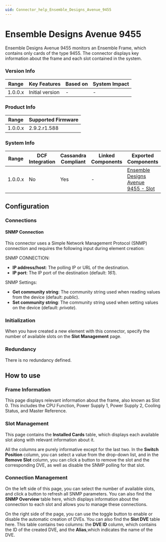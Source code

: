 ```yaml
---
uid: Connector_help_Ensemble_Designs_Avenue_9455
---
```


# Ensemble Designs Avenue 9455

Ensemble Designs Avenue 9455 monitors an Ensemble Frame, which contains only cards of the type 9455. The connector displays key information about the frame and each slot contained in the system.

### Version Info

| **Range** | **Key Features** | **Based on** | **System Impact** |
|-----------|------------------|--------------|-------------------|
| 1.0.0.x   | Initial version  | \-           | \-                |

### Product Info

| **Range** | **Supported Firmware** |
|-----------|------------------------|
| 1.0.0.x   | 2.9.2.r1.588           |

### System Info

| **Range** | **DCF Integration** | **Cassandra Compliant** | **Linked Components** | **Exported Components**                                                                                  |
|-----------|---------------------|-------------------------|-----------------------|----------------------------------------------------------------------------------------------------------|
| 1.0.0.x   | No                  | Yes                     | \-                    | [Ensemble Designs Avenue 9455 - Slot](xref:Connector_help_Ensemble_Designs_Avenue_9455_-_Slot) |

## Configuration

### Connections

#### SNMP Connection

This connector uses a Simple Network Management Protocol (SNMP) connection and requires the following input during element creation:

SNMP CONNECTION:

- **IP address/host**: The polling IP or URL of the destination.
- **IP port**: The IP port of the destination (default: *161*).

SNMP Settings:

- **Get community string**: The community string used when reading values from the device (default: *public*).
- **Set community string**: The community string used when setting values on the device (default: *private*).

### Initialization

When you have created a new element with this connector, specify the number of available slots on the **Slot Management** page.

### Redundancy

There is no redundancy defined.

## How to use

### Frame Information

This page displays relevant information about the frame, also known as Slot 0. This includes the CPU Function, Power Supply 1, Power Supply 2, Cooling Status, and Master Reference.

### Slot Management

This page contains the **Installed Cards** table, which displays each available slot along with relevant information about it.

All the columns are purely informative except for the last two. In the **Switch Position** column, you can select a value from the drop-down list, and in the **Remove Slot** column, you can click a button to remove the slot and the corresponding DVE, as well as disable the SNMP polling for that slot.

### Connection Management

On the left side of this page, you can select the number of available slots, and click a button to refresh all SNMP parameters. You can also find the **SNMP Overview** table here, which displays information about the connection to each slot and allows you to manage these connections.

On the right side of the page, you can use the toggle button to enable or disable the automatic creation of DVEs. You can also find the **Slot DVE** table here. This table contains two columns: the **DVE ID** column, which contains the ID of the created DVE, and the **Alias**,which indicates the name of the DVE.
